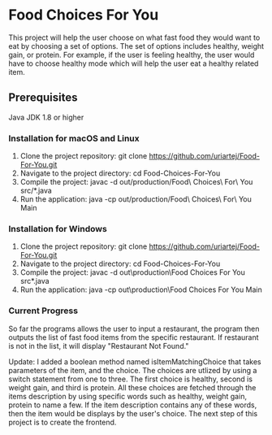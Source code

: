 # Food Choices For You
This project will help the user choose on what fast food they would want to eat by choosing
a set of options. The set of options includes healthy, weight gain, or protein. For example,
if the user is feeling healthy, the user would have to choose healthy mode which will help the 
user eat a healthy related item. 

## Prerequisites
Java JDK 1.8 or higher

### Installation for macOS and Linux
1. Clone the project repository:
   git clone https://github.com/uriartej/Food-For-You.git
2. Navigate to the project directory: 
   cd Food-Choices-For-You
3. Compile the project:
   javac -d out/production/Food\ Choices\ For\ You src/*.java
4. Run the application:
   java -cp out/production/Food\ Choices\ For\ You Main
### Installation for Windows
1. Clone the project repository:
   git clone https://github.com/uriartej/Food-For-You.git
2. Navigate to the project directory:
   cd Food-Choices-For-You
3. Compile the project:
   javac -d out\production\Food Choices For You src\*.java
4. Run the application:
   java -cp out\production\Food Choices For You Main

### Current Progress
So far the programs allows the user to input a restaurant, the program
then outputs the list of fast food items from the specific restaurant.
If restaurant is not in the list, it will display "Restaurant Not Found."

Update:
I added a boolean method named isItemMatchingChoice that takes parameters
of the item, and the choice. The choices are utlized by using a switch 
statement from one to three. The first choice is healthy, second is weight
gain, and third is protein. All these choices are fetched through the items
description by using specific words such as healthy, weight gain, protein to
name a few. If the item description contains any of these words, then the item
would be displays by the user's choice. The next step of this project is to
create the frontend. 

